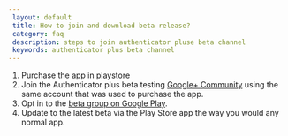 ```yaml
---
 layout: default
 title: How to join and download beta release?
 category: faq
 description: steps to join authenticator pluse beta channel
 keywords: authenticator plus beta channel
---
```


1. Purchase the app in [playstore](https://play.google.com/store/apps/details?id=com.mufri.authenticatorplus "Google play store") 
2. Join the Authenticator plus beta testing [Google+ Community](https://plus.google.com/communities/112758447024930583113 "Google+ Beta Community") using the same account that was used to purchase the app.
3. Opt in to the [beta group on Google Play](https://play.google.com/apps/testing/com.mufri.authenticatorplus).
4. Update to the latest beta via the Play Store app the way you would any normal app.﻿
